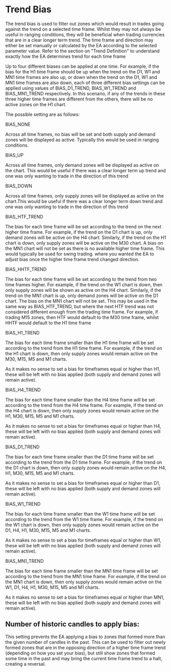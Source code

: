 # Trend Bias

The trend bias is used to filter out zones which would result in trades going against the trend on a selected time frame. Whilst they may not always be useful in ranging conditions, they will be beneficial when trading currencies that are in a clear longer term trend. The time frame and direction may either be set manually or calculated by the EA according to the selected parameter value. Refer to the section on "Trend Definition" to understand exactly how the EA determines trend for each time frame

Up to four different biases can be applied at one time. For example, if the bias for the H1 time frame should be up when the trend on the D1, W1 and MN1 time frames are also up, or down when the trend on the D1, W1 and MN1 time frames are also down, each of three different bias settings can be applied using values of BIAS\_D1\_TREND, BIAS\_W1\_TREND and BIAS\_MN1\_TREND respectively. In this scenario, if any of the trends in these three higher time frames are different from the others, there will be no active zones on the H1 chart.

The possible setting are as follows:

BIAS\_NONE

Across all time frames, no bias will be set and both supply and demand zones will be displayed as active. Typically this would be used in ranging conditions.

BIAS\_UP

Across all time frames, only demand zones will be displayed as active on the chart. This would be useful if there was a clear longer term up trend and one was only wanting to trade in the direction of this trend

BIAS\_DOWN

Across all time frames, only supply zones will be displayed as active on the chart.This would be useful if there was a clear longer term down trend and one was only wanting to trade in the direction of this trend

BIAS\_HTF\_TREND

The bias for each time frame will be set according to the trend on the next higher time frame. For example, if the trend on the D1 chart is up, only demand zones will be active on the H4 chart. Similarly, if the trend on the H1 chart is down, only supply zones will be active on the M30 chart. A bias on the MN1 chart will not be set as there is no available higher time frame. This would typically be used for swing trading. where you wanted the EA to adjust bias once the higher time frame trend changed direction.

BIAS\_HHTF\_TREND

The bias for each time frame will be set according to the trend from two time frames higher. For example, if the trend on the W1 chart is down, then only supply zones will be shown as active on the H4 chart. Similarly, if the trend on the MN1 chart is up, only demand zones will be active on the D1 chart. The bias on the MN1 chart will not be set. This may be used in the same way as BIAS\_HTF\_TREND, but where the next HTF trend was not considered different enough from the trading time frame. For example, if trading M15 zones, then HTF would default to the M30 time frame, whilst HHTF would default to the H1 time frame

BIAS\_H1\_TREND

The bias for each time frame smaller than the H1 time frame will be set according to the trend from the H1 time frame. For example, if the trend on the H1 chart is down, then only supply zones would remain active on the M30, M15, M5 and M1 charts.

As it makes no sense to set a bias for timeframes equal or higher than H1, these will be left with no bias applied \(both supply and demand zones will remain active\).

BIAS\_H4\_TREND

The bias for each time frame smaller than the H4 time frame will be set according to the trend from the H4 time frame. For example, if the trend on the H4 chart is down, then only supply zones would remain active on the H1, M30, M15, M5 and M1 charts.

As it makes no sense to set a bias for timeframes equal or higher than H4, these will be left with no bias applied \(both supply and demand zones will remain active\).

BIAS\_D1\_TREND

The bias for each time frame smaller than the D1 time frame will be set according to the trend from the D1 time frame. For example, if the trend on the D1 chart is down, then only supply zones would remain active on the H4, H1, M30, M15, M5 and M1 charts.

As it makes no sense to set a bias for timeframes equal or higher than D1, these will be left with no bias applied \(both supply and demand zones will remain active\).

BIAS\_W1\_TREND

The bias for each time frame smaller than the W1 time frame will be set according to the trend from the W1 time frame. For example, if the trend on the W1 chart is down, then only supply zones would remain active on the D1, H4, H1, M30, M15, M5 and M1 charts.

As it makes no sense to set a bias for timeframes equal or higher than W1, these will be left with no bias applied \(both supply and demand zones will remain active\).

BIAS\_MN1\_TREND

The bias for each time frame smaller than the MN1 time frame will be set according to the trend from the MN1 time frame. For example, if the trend on the MN1 chart is down, then only supply zones would remain active on the W1, D1, H4, H1, M30, M15, M5 and M1 charts.

As it makes no sense to set a bias for timeframes equal or higher than MN1, these will be left with no bias applied \(both supply and demand zones will remain active\).

## Number of historic candles to apply bias:

This setting prevents the EA applying a bias to zones that formed more than the given number of candles in the past. This can be used to filter out newly formed zones that are in the opposing direction of a higher time frame trend \(depending on how you set your bias\), but still show zones that formed some time in the past and may bring the current time frame trend to a halt, creating a reversal.

